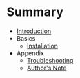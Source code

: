 # Summary

* [Introduction](README.md)
* Basics
	* [Installation](docs/install.md)
* Appendix
	* [Troubleshooting](docs/troubleshooting.md)
	* [Author's Note](docs/authorsnote.md)
